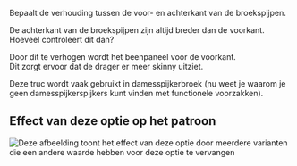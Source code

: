Bepaalt de verhouding tussen de voor- en achterkant van de broekspijpen.

De achterkant van de broekspijpen zijn altijd breder dan de voorkant. Hoeveel controleert dit dan?

<Note>

Door dit te verhogen wordt het beenpaneel voor de voorkant.\
Dit zorgt ervoor dat de drager er meer skinny uitziet.

Deze truc wordt vaak gebruikt in damesspijkerbroek
(nu weet je waarom je geen damesspijkerspijkers kunt vinden met functionele voorzakken).

</Note>

## Effect van deze optie op het patroon

![Deze afbeelding toont het effect van deze optie door meerdere varianten die een andere waarde hebben voor deze optie te vervangen](charlie_legbalance_sample.svg "Effect van deze optie op het patroon")
